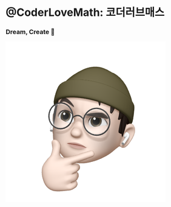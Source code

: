 # @CoderLoveMath: 코더러브매스
### Dream, Create 🔨
![img1](https://github.com/CoderLoveMath/CoderLoveMath/blob/master/15f9039aff41c9dcf18deee811ea2c0d-sticker.png)
